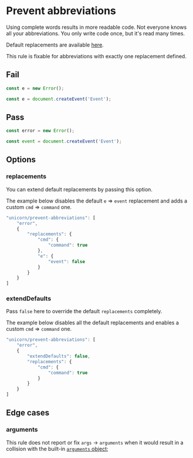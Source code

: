 # Prevent abbreviations

Using complete words results in more readable code. Not everyone knows all your abbreviations. You only write code once, but it's read many times.

Default replacements are available [here](https://github.com/sindresorhus/eslint-plugin-unicorn/blob/master/rules/prevent-abbreviations.js#L7).

This rule is fixable for abbreviations with exactly one replacement defined.


## Fail

```js
const e = new Error();
```

```js
const e = document.createEvent('Event');
```


## Pass

```js
const error = new Error();
```

```js
const event = document.createEvent('Event');
```


## Options

### replacements

You can extend default replacements by passing this option.

The example below disables the default `e` => `event` replacement and adds a custom `cmd` => `command` one.

```js
"unicorn/prevent-abbreviations": [
	"error",
	{
		"replacements": {
			"cmd": {
				"command": true
			},
			"e": {
				"event": false
			}
		}
	}
]
```

### extendDefaults

Pass `false` here to override the default `replacements` completely.

The example below disables all the default replacements and enables a custom `cmd` => `command` one.

```js
"unicorn/prevent-abbreviations": [
	"error",
	{
		"extendDefaults": false,
		"replacements": {
			"cmd": {
				"command": true
			}
		}
	}
]
```


## Edge cases

### arguments

This rule does not report or fix `args` → `arguments` when it would result in a collision with the built-in [`arguments` object](https://developer.mozilla.org/en-US/docs/Web/JavaScript/Reference/Functions/arguments);
